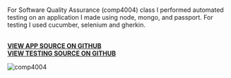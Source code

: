   <link rel="stylesheet" href="{{ site.github.url }}/assets/css/all.css">



<p class="test">
 <br/> For Software Quality Assurance (comp4004) class I performed automated testing on an application I made using node, mongo, and passport. For testing I used cucumber, selenium and gherkin. 
 
  <br/>
   <br/>
 
<a href= "https://github.com/malikehsan/comp4004"><strong> VIEW APP SOURCE ON GITHUB </strong> </a>  <br/>
<a href= "https://github.com/malikehsan/comp4004testing"><strong> VIEW TESTING SOURCE ON GITHUB </strong> </a> <br/>



</p>


![comp4004](https://s15.postimg.org/fvpj8wriz/image.jpg)
